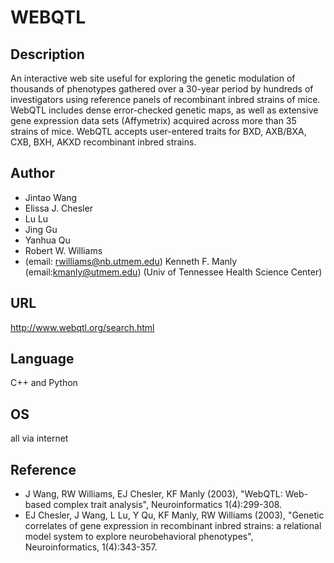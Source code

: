 # WEBQTL

## Description
An interactive web site useful for exploring the genetic modulation of thousands of phenotypes gathered over a 30-year period by hundreds of investigators using reference panels of recombinant inbred strains of mice. WebQTL includes dense error-checked genetic maps, as well as extensive gene expression data sets (Affymetrix) acquired across more than 35 strains of mice. WebQTL accepts user-entered traits for BXD, AXB/BXA, CXB, BXH, AKXD recombinant inbred strains.

## Author
* Jintao Wang
* Elissa J. Chesler
* Lu Lu
* Jing Gu
* Yanhua Qu
* Robert W. Williams
* (email: rwilliams@nb.utmem.edu) Kenneth F. Manly (email:kmanly@utmem.edu) (Univ of Tennessee Health Science Center)

## URL
http://www.webqtl.org/search.html

## Language
C++ and Python

## OS
all via internet

## Reference
* J Wang, RW Williams, EJ Chesler, KF Manly (2003), "WebQTL: Web-based complex trait analysis", Neuroinformatics 1(4):299-308.
* EJ Chesler, J Wang, L Lu, Y Qu, KF Manly, RW Williams (2003), "Genetic correlates of gene expression in recombinant inbred strains: a relational model system to explore neurobehavioral phenotypes", Neuroinformatics, 1(4):343-357.